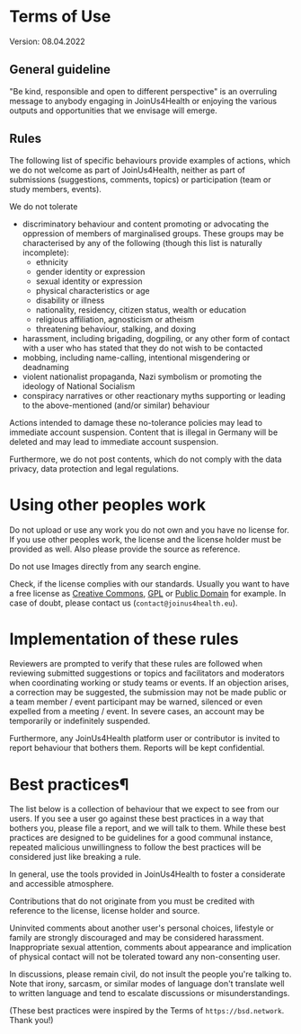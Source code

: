 # Terms of Use

Version: 08.04.2022

## General guideline
"Be kind, responsible and open to different perspective" is an overruling message to anybody engaging in JoinUs4Health or enjoying the various outputs and opportunities that we envisage will emerge.

## Rules
The following list of specific behaviours provide examples of actions, which we do not welcome as part of JoinUs4Health, neither as part of submissions (suggestions, comments, topics) or participation (team or study members, events).

We do not tolerate

- discriminatory behaviour and content promoting or advocating the oppression of members of marginalised groups. These groups may be characterised by any of the following (though this list is naturally incomplete):
    - ethnicity
    - gender identity or expression
    - sexual identity or expression
    - physical characteristics or age
    - disability or illness
    - nationality, residency, citizen status, wealth or education
    - religious affiliation, agnosticism or atheism
    - threatening behaviour, stalking, and doxing
- harassment, including brigading, dogpiling, or any other form of contact with a user who has stated that they do not wish to be contacted
- mobbing, including name-calling, intentional misgendering or deadnaming
- violent nationalist propaganda, Nazi symbolism or promoting the ideology of National Socialism
- conspiracy narratives or other reactionary myths supporting or leading to the above-mentioned (and/or similar) behaviour

Actions intended to damage these no-tolerance policies may lead to immediate account suspension.
Content that is illegal in Germany will be deleted and may lead to immediate account suspension.

Furthermore, we do not post contents, which do not comply with the data privacy, data protection and legal regulations.

# Using other peoples work
Do not upload or use any work you do not own and you have no license for.
If you use other peoples work, the license and the license holder must be provided as well.
Also please provide the source as reference.

Do not use Images directly from any search engine.

Check, if the license complies with our standards.
Usually you want to have a free license as [Creative Commons](https://creativecommons.org/), [GPL](https://www.gnu.org/licenses/gpl.html) or [Public Domain](https://en.wikipedia.org/wiki/Public_domain) for example.
In case of doubt, please contact us (`contact@joinus4health.eu`).

# Implementation of these rules
Reviewers are prompted to verify that these rules are followed when reviewing submitted suggestions or topics and facilitators and moderators when coordinating working or study teams or events.
If an objection arises, a correction may be suggested, the submission may not be made public or a team member / event participant may be warned, silenced or even expelled from a meeting / event.
In severe cases, an account may be temporarily or indefinitely suspended.

Furthermore, any JoinUs4Health platform user or contributor is invited to report behaviour that bothers them.
Reports will be kept confidential.

# Best practices¶
The list below is a collection of behaviour that we expect to see from our users.
If you see a user go against these best practices in a way that bothers you, please file a report, and we will talk to them.
While these best practices are designed to be guidelines for a good communal instance, repeated malicious unwillingness to follow the best practices will be considered just like breaking a rule.

In general, use the tools provided in JoinUs4Health to foster a considerate and accessible atmosphere.

Contributions that do not originate from you must be credited with reference to the license, license holder and source.

Uninvited comments about another user's personal choices, lifestyle or family are strongly discouraged and may be considered harassment.
Inappropriate sexual attention, comments about appearance and implication of physical contact will not be tolerated toward any non-consenting user.

In discussions, please remain civil, do not insult the people you're talking to.
Note that irony, sarcasm, or similar modes of language don't translate well to written language and tend to escalate discussions or misunderstandings.

(These best practices were inspired by the Terms of `https://bsd.network`. Thank you!)
